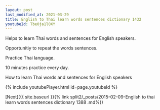 ```yaml
---
layout: post
last_modified_at: 2021-03-29
title: English to Thai learn words sentences dictionary 1432 
youtubeId: Tbe0ja1l0XY
---
```

 
 
Helps to learn Thai words and sentences for English speakers.

Opportunitiy to repeat the words sentences. 

Practice Thai language. 
 
10 minutes practice every day. 
 
How to learn Thai words and sentences for English speakers 
 
{% include youtubePlayer.html id=page.youtubeId %}
 
 
[Next]({{ site.baseurl }}{% link  split2/_posts/2015-02-09-English to thai learn words sentences dictionary 1388 .md%})
 

